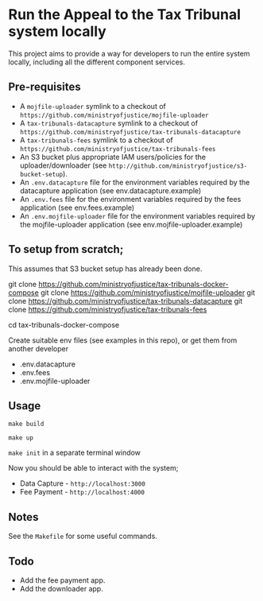 # Run the Appeal to the Tax Tribunal system locally

This project aims to provide a way for developers to run the entire system locally,
including all the different component services.

## Pre-requisites

* A `mojfile-uploader` symlink to a checkout of `https://github.com/ministryofjustice/mojfile-uploader`
* A `tax-tribunals-datacapture` symlink to a checkout of `https://github.com/ministryofjustice/tax-tribunals-datacapture`
* A `tax-tribunals-fees` symlink to a checkout of `https://github.com/ministryofjustice/tax-tribunals-fees`
* An S3 bucket plus appropriate IAM users/policies for the uploader/downloader (see `http://github.com/ministryofjustice/s3-bucket-setup`).
* An `.env.datacapture` file for the environment variables required by the datacapture application (see env.datacapture.example)
* An `.env.fees` file for the environment variables required by the fees application (see env.fees.example)
* An `.env.mojfile-uploader` file for the environment variables required by the mojfile-uploader application (see env.mojfile-uploader.example)

## To setup from scratch;

This assumes that S3 bucket setup has already been done.

git clone https://github.com/ministryofjustice/tax-tribunals-docker-compose
git clone https://github.com/ministryofjustice/mojfile-uploader
git clone https://github.com/ministryofjustice/tax-tribunals-datacapture
git clone https://github.com/ministryofjustice/tax-tribunals-fees

cd tax-tribunals-docker-compose

Create suitable env files (see examples in this repo), or get them from another developer

* .env.datacapture
* .env.fees
* .env.mojfile-uploader

## Usage

`make build`

`make up`

`make init` in a separate terminal window

Now you should be able to interact with the system;

* Data Capture - `http://localhost:3000`
* Fee Payment - `http://localhost:4000`

## Notes

See the `Makefile` for some useful commands.

## Todo

* Add the fee payment app.
* Add the downloader app.
